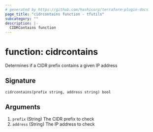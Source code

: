 ```yaml
---
# generated by https://github.com/hashicorp/terraform-plugin-docs
page_title: "cidrcontains function - tfutils"
subcategory: ""
description: |-
  CIDRContains function
---
```


# function: cidrcontains

Determines if a CIDR prefix contains a given IP address



## Signature

<!-- signature generated by tfplugindocs -->
```text
cidrcontains(prefix string, address string) bool
```

## Arguments

<!-- arguments generated by tfplugindocs -->
1. `prefix` (String) The CIDR prefix to check
1. `address` (String) The IP address to check

